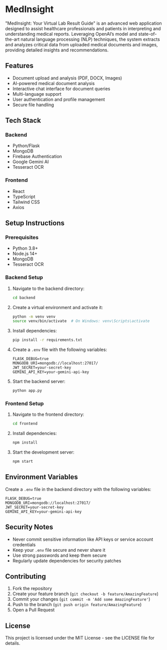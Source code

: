 # MedInsight
"MedInsight: Your Virtual Lab Result Guide" is an advanced web application designed to assist 
healthcare professionals and patients in interpreting and understanding medical reports. 
Leveraging OpenAI’s model and state-of-the-art natural language processing (NLP) techniques, 
the system extracts and analyzes critical data from uploaded medical documents and images, 
providing detailed insights and recommendations.

## Features

- Document upload and analysis (PDF, DOCX, Images)
- AI-powered medical document analysis
- Interactive chat interface for document queries
- Multi-language support
- User authentication and profile management
- Secure file handling

## Tech Stack

### Backend
- Python/Flask
- MongoDB
- Firebase Authentication
- Google Gemini AI
- Tesseract OCR

### Frontend
- React
- TypeScript
- Tailwind CSS
- Axios

## Setup Instructions

### Prerequisites
- Python 3.8+
- Node.js 14+
- MongoDB
- Tesseract OCR

### Backend Setup
1. Navigate to the backend directory:
   ```bash
   cd backend
   ```

2. Create a virtual environment and activate it:
   ```bash
   python -m venv venv
   source venv/bin/activate  # On Windows: venv\Scripts\activate
   ```

3. Install dependencies:
   ```bash
   pip install -r requirements.txt
   ```

4. Create a `.env` file with the following variables:
   ```
   FLASK_DEBUG=true
   MONGODB_URI=mongodb://localhost:27017/
   JWT_SECRET=your-secret-key
   GEMINI_API_KEY=your-gemini-api-key
   ```

5. Start the backend server:
   ```bash
   python app.py
   ```

### Frontend Setup
1. Navigate to the frontend directory:
   ```bash
   cd frontend
   ```

2. Install dependencies:
   ```bash
   npm install
   ```

3. Start the development server:
   ```bash
   npm start
   ```

## Environment Variables

Create a `.env` file in the backend directory with the following variables:

```
FLASK_DEBUG=true
MONGODB_URI=mongodb://localhost:27017/
JWT_SECRET=your-secret-key
GEMINI_API_KEY=your-gemini-api-key
```

## Security Notes

- Never commit sensitive information like API keys or service account credentials
- Keep your `.env` file secure and never share it
- Use strong passwords and keep them secure
- Regularly update dependencies for security patches

## Contributing

1. Fork the repository
2. Create your feature branch (`git checkout -b feature/AmazingFeature`)
3. Commit your changes (`git commit -m 'Add some AmazingFeature'`)
4. Push to the branch (`git push origin feature/AmazingFeature`)
5. Open a Pull Request

## License

This project is licensed under the MIT License - see the LICENSE file for details. 
